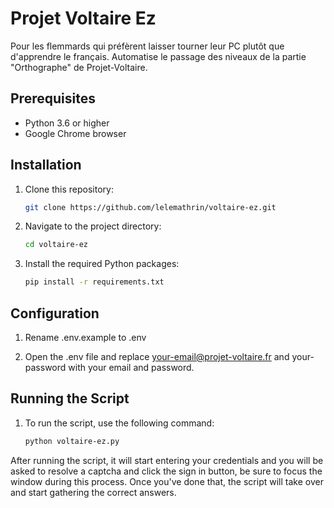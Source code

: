 # Projet Voltaire Ez

Pour les flemmards qui préfèrent laisser tourner leur PC plutôt que d'apprendre le français.
Automatise le passage des niveaux de la partie "Orthographe" de Projet-Voltaire.

## Prerequisites

- Python 3.6 or higher
- Google Chrome browser

## Installation

1. Clone this repository:
   ```bash
   git clone https://github.com/lelemathrin/voltaire-ez.git

2. Navigate to the project directory:
    ```bash
    cd voltaire-ez

3. Install the required Python packages:
    ```bash
    pip install -r requirements.txt

## Configuration

1. Rename .env.example to .env

2. Open the .env file and replace your-email@projet-voltaire.fr and your-password with your email and password.

## Running the Script

1. To run the script, use the following command:
    ```bash
    python voltaire-ez.py

After running the script, it will start entering your credentials and you will be asked to resolve a captcha and click the sign in button, be sure to focus the window during this process.
Once you've done that, the script will take over and start gathering the correct answers.
